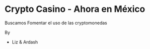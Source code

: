 # Crypto Casino - Ahora en México

Buscamos Fomentar el uso de las cryptomonedas


By
- Liz & Ardash

